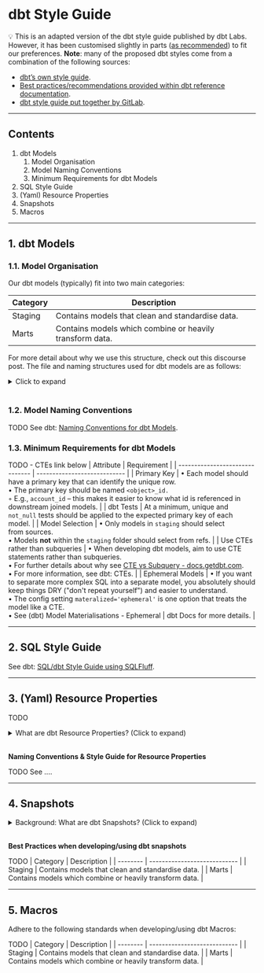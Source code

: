 # dbt Style Guide

:bulb: This is an adapted version of the dbt style guide published by dbt Labs. However, it has been customised slightly in parts ([as recommended](https://docs.getdbt.com/guides/legacy/best-practices#use-a-style-guide-and-for-your-project)) to fit our preferences. **Note**: many of the proposed dbt styles come from a combination of the following sources:

* [dbt’s own style guide](https://github.com/dbt-labs/corp/blob/main/dbt_style_guide.md).
* [Best practices/recommendations provided within dbt reference documentation](https://docs.getdbt.com/reference/dbt_project.yml.).
* [dbt style guide put together by GitLab](https://about.gitlab.com/handbook/business-technology/data-team/platform/dbt-guide/#style-and-usage-guide).

---

## Contents

1. dbt Models
   1. Model Organisation
   2. Model Naming Conventions
   3. Minimum Requirements for dbt Models
2. SQL Style Guide
3. (Yaml) Resource Properties
4. Snapshots
5. Macros

---

## 1. dbt Models

### 1.1. Model Organisation

Our dbt models (typically) fit into two main categories:

| Category | Description                  |
| -------- | ---------------------------- |
| Staging  | Contains models that clean and standardise data. |
| Marts    | Contains models which combine or heavily transform data. |

For more detail about why we use this structure, check out this discourse post. The file and naming structures used for dbt models are as follows:

<details>

<summary>Click to expand</summary>

```bash
├── models
│   ├── marts
│   │   ├── _models.yml
│   │   └── dim_customer.sql
│   ├── staging
│   │   ├── {{ DBT_PROJECT_NAME }}
│   │   │   ├── {{ DBT_PROJECT_NAME }}__docs.md
│   │   │   ├── {{ DBT_PROJECT_NAME }}__models.yml
│   │   │   ├── {{ DBT_PROJECT_NAME }}__sources.yml
│   │   │   └── stg_{{ DATA_SRC }}__customer.sql
│   └── utilities
│       └── all_dates.sql
```

</details><br/>

### 1.2. Model Naming Conventions

TODO
See dbt: [Naming Conventions for dbt Models]().

### 1.3. Minimum Requirements for dbt Models

TODO - CTEs link below
| Attribute                       | Requirement                  |
| ------------------------------- | ---------------------------- |
| Primary Key                     | • Each model should have a primary key that can identify the unique row.<br/>• The primary key should be named `<object>_id.`<br/>◦ E.g., `account_id` – this makes it easier to know what id is referenced in downstream joined models. |
| dbt Tests                       | At a minimum, unique and `not_null` tests should be applied to the expected primary key of each model. |
| Model Selection                 | • Only models in `staging` should select from sources.<br/>• Models **not** within the `staging` folder should select from refs. |
| Use CTEs rather than subqueries | • When developing dbt models, aim to use CTE statements rather than subqueries.<br/>• For further details about why see [CTE vs Subquery - docs.getdbt.com](https://docs.getdbt.com/terms/cte#cte-vs-subquery).<br/>• For more information, see dbt: CTEs. |
| Ephemeral Models                | • If you want to separate more complex SQL into a separate model, you absolutely should keep things DRY ("don't repeat yourself") and easier to understand.<br/>• The config setting `materalized='ephemeral'` is one option that treats the model like a CTE.<br/>• See (dbt) Model Materialisations - Ephemeral | dbt Docs for more details. |

---

## 2. SQL Style Guide

See dbt: [SQL/dbt Style Guide using SQLFluff]().

---

## 3. (Yaml) Resource Properties

TODO
<details>

<summary>What are dbt Resource Properties? (Click to expand)</summary>

</details><br/>

**Naming Conventions & Style Guide for Resource Properties**

TODO
See ...[]().

---

## 4. Snapshots

<details>

<summary>Background: What are dbt Snapshots? (Click to expand)</summary>

</details><br/>

**Best Practices when developing/using dbt snapshots**

TODO
| Category | Description                  |
| -------- | ---------------------------- |
| Staging  | Contains models that clean and standardise data. |
| Marts    | Contains models which combine or heavily transform data. |

---

## 5. Macros

Adhere to the following standards when developing/using dbt Macros:

TODO
| Category | Description                  |
| -------- | ---------------------------- |
| Staging  | Contains models that clean and standardise data. |
| Marts    | Contains models which combine or heavily transform data. |
